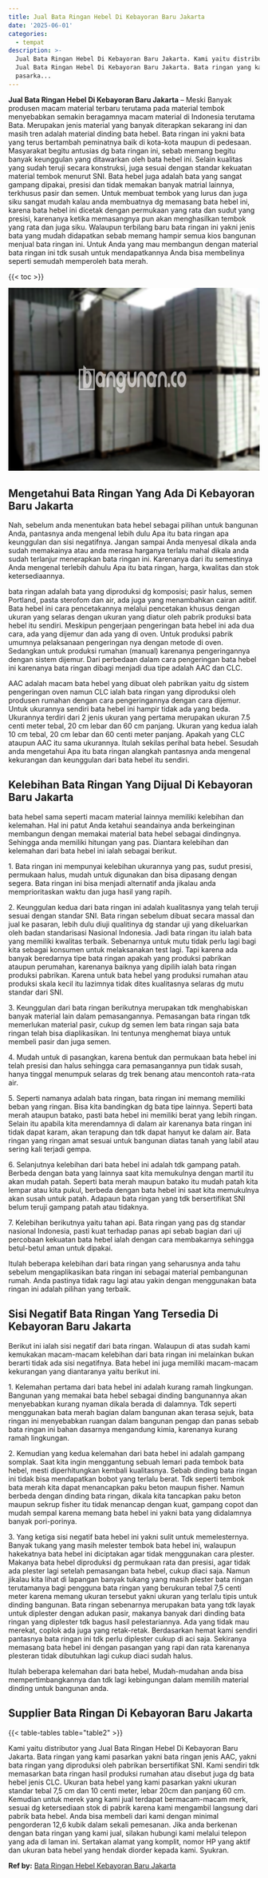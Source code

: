 ```yaml
---
title: Jual Bata Ringan Hebel Di Kebayoran Baru Jakarta
date: '2025-06-01'
categories:
  - tempat
description: >-
  Jual Bata Ringan Hebel Di Kebayoran Baru Jakarta. Kami yaitu distributor yang
  Jual Bata Ringan Hebel Di Kebayoran Baru Jakarta. Bata ringan yang kami
  pasarka...
---
```


**Jual Bata Ringan Hebel Di Kebayoran Baru Jakarta** – Meski Banyak produsen macam material terbaru terutama pada material tembok menyebabkan semakin beragamnya macam material di Indonesia terutama Bata. Merupakan jenis material yang banyak diterapkan sekarang ini dan masih tren adalah material dinding bata hebel. Bata ringan ini yakni bata yang terus bertambah peminatnya baik di kota-kota maupun di pedesaan. Masyarakat begitu antusias dg bata ringan ini, sebab memang begitu banyak keunggulan yang ditawarkan oleh bata hebel ini. Selain kualitas yang sudah teruji secara konstruksi, juga sesuai dengan standar kekuatan material tembok menurut SNI. Bata hebel juga adalah bata yang sangat gampang dipakai, presisi dan tidak memakan banyak matrial lainnya, terkhusus pasir dan semen. Untuk membuat tembok yang lurus dan juga siku sangat mudah kalau anda membuatnya dg memasang bata hebel ini, karena bata hebel ini dicetak dengan permukaan yang rata dan sudut yang presisi, karenanya ketika memasangnya pun akan menghasilkan tembok yang rata dan juga siku. Walaupun terbilang baru bata ringan ini yakni jenis bata yang mudah didapatkan sebab memang hampir semua kios bangunan menjual bata ringan ini. Untuk Anda yang mau membangun dengan material bata ringan ini tdk susah untuk mendapatkannya Anda bisa membelinya seperti semudah memperoleh bata merah.

{{< toc >}}

![Jual Bata Ringan Hebel Di Kebayoran Baru Jakarta](/images/jual-hebel-murah-38.png)

## Mengetahui Bata Ringan Yang Ada Di Kebayoran Baru Jakarta

Nah, sebelum anda menentukan bata hebel sebagai pilihan untuk bangunan Anda, pantasnya anda mengenal lebih dulu Apa itu bata ringan apa keunggulan dan sisi negatifnya. Jangan sampai Anda menyesal dikala anda sudah memakainya atau anda merasa harganya terlalu mahal dikala anda sudah terlanjur menerapkan bata ringan ini. Karenanya dari itu semestinya Anda mengenal terlebih dahulu Apa itu bata ringan, harga, kwalitas dan stok ketersediaannya.

bata ringan adalah bata yang diproduksi dg komposisi; pasir halus, semen Portland, pasta sterofom dan air, ada juga yang menambahkan cairan aditif. Bata hebel ini cara pencetakannya melalui pencetakan khusus dengan ukuran yang selaras dengan ukuran yang diatur oleh pabrik produksi bata hebel itu sendiri. Meskipun pengerjaan pengeringan bata hebel ini ada dua cara, ada yang dijemur dan ada yang di oven. Untuk produksi pabrik umumnya pelaksanaan pengeringan nya dengan metode di oven. Sedangkan untuk produksi rumahan (manual) karenanya pengeringannya dengan sistem dijemur. Dari perbedaan dalam cara pengeringan bata hebel ini karenanya bata ringan dibagi menjadi dua tipe adalah AAC dan CLC.

AAC adalah macam bata hebel yang dibuat oleh pabrikan yaitu dg sistem pengeringan oven namun CLC ialah bata ringan yang diproduksi oleh produsen rumahan dengan cara pengeringannya dengan cara dijemur. Untuk ukurannya sendiri bata hebel ini hampir tidak ada yang beda. Ukurannya terdiri dari 2 jenis ukuran yang pertama merupakan ukuran 7.5 centi meter tebal, 20 cm lebar dan 60 cm panjang. Ukuran yang kedua ialah 10 cm tebal, 20 cm lebar dan 60 centi meter panjang. Apakah yang CLC ataupun AAC itu sama ukurannya. Itulah sekilas perihal bata hebel. Sesudah anda mengetahui Apa itu bata ringan alangkah pantasnya anda mengenal kekurangan dan keunggulan dari bata hebel itu sendiri.

## Kelebihan Bata Ringan Yang Dijual Di Kebayoran Baru Jakarta

bata hebel sama seperti macam material lainnya memiliki kelebihan dan kelemahan. Hal ini patut Anda ketahui seandainya anda berkeinginan membangun dengan memakai material bata hebel sebagai dindingnya. Sehingga anda memiliki hitungan yang pas. Diantara kelebihan dan kelemahan dari bata hebel ini ialah sebagai berikut.

1\. Bata ringan ini mempunyai kelebihan ukurannya yang pas, sudut presisi, permukaan halus, mudah untuk digunakan dan bisa dipasang dengan segera. Bata ringan ini bisa menjadi alternatif anda jikalau anda memprioritaskan waktu dan juga hasil yang rapih.

2\. Keunggulan kedua dari bata ringan ini adalah kualitasnya yang telah teruji sesuai dengan standar SNI. Bata ringan sebelum dibuat secara massal dan jual ke pasaran, lebih dulu diuji qualitinya dg standar uji yang dikeluarkan oleh badan standarisasi Nasional Indonesia. Jadi bata ringan itu ialah bata yang memiliki kwalitas terbaik. Sebenarnya untuk mutu tidak perlu lagi bagi kita sebagai konsumen untuk melaksanakan test lagi. Tapi karena ada banyak beredarnya tipe bata ringan apakah yang produksi pabrikan ataupun perumahan, karenanya baiknya yang dipilih ialah bata ringan produksi pabrikan. Karena untuk bata hebel yang produksi rumahan atau produksi skala kecil itu lazimnya tidak dites kualitasnya selaras dg mutu standar dari SNI.

3\. Keunggulan dari bata ringan berikutnya merupakan tdk menghabiskan banyak material lain dalam pemasangannya. Pemasangan bata ringan tdk memerlukan material pasir, cukup dg semen lem bata ringan saja bata ringan telah bisa diaplikasikan. Ini tentunya menghemat biaya untuk membeli pasir dan juga semen.

4\. Mudah untuk di pasangkan, karena bentuk dan permukaan bata hebel ini telah presisi dan halus sehingga cara pemasangannya pun tidak susah, hanya tinggal menumpuk selaras dg trek benang atau mencontoh rata-rata air.

5\. Seperti namanya adalah bata ringan, bata ringan ini memang memiliki beban yang ringan. Bisa kita bandingkan dg bata tipe lainnya. Seperti bata merah ataupun batako, pasti bata hebel ini memiliki berat yang lebih ringan. Selain itu apabila kita merendamnya di dalam air karenanya bata ringan ini tidak dapat karam, akan terapung dan tdk dapat hanyut ke dalam air. Bata ringan yang ringan amat sesuai untuk bangunan diatas tanah yang labil atau sering kali terjadi gempa.

6\. Selanjutnya kelebihan dari bata hebel ini adalah tdk gampang patah. Berbeda dengan bata yang lainnya saat kita memukulnya dengan martil itu akan mudah patah. Seperti bata merah maupun batako itu mudah patah kita lempar atau kita pukul, berbeda dengan bata hebel ini saat kita memukulnya akan susah untuk patah. Adapaun bata ringan yang tdk bersertifikat SNI belum teruji gampang patah atau tidaknya.

7\. Kelebihan berikutnya yaitu tahan api. Bata ringan yang pas dg standar nasional Indonesia, pasti kuat terhadap panas api sebab bagian dari uji percobaan kekuatan bata hebel ialah dengan cara membakarnya sehingga betul-betul aman untuk dipakai.

Itulah beberapa kelebihan dari bata ringan yang seharusnya anda tahu sebelum mengaplikasikan bata ringan ini sebagai material pembangunan rumah. Anda pastinya tidak ragu lagi atau yakin dengan menggunakan bata ringan ini adalah pilihan yang terbaik.

## Sisi Negatif Bata Ringan Yang Tersedia Di Kebayoran Baru Jakarta

Berikut ini ialah sisi negatif dari bata ringan. Walaupun di atas sudah kami kemukakan macam-macam kelebihan dari bata ringan ini melainkan bukan berarti tidak ada sisi negatifnya. Bata hebel ini juga memiliki macam-macam kekurangan yang diantaranya yaitu berikut ini.

1\. Kelemahan pertama dari bata hebel ini adalah kurang ramah lingkungan. Bangunan yang memakai bata hebel sebagai dinding bangunannya akan menyebabkan kurang nyaman dikala berada di dalamnya. Tdk seperti menggunakan bata merah bagian dalam bangunan akan terasa sejuk, bata ringan ini menyebabkan ruangan dalam bangunan pengap dan panas sebab bata ringan ini bahan dasarnya mengandung kimia, karenanya kurang ramah lingkungan.

2\. Kemudian yang kedua kelemahan dari bata hebel ini adalah gampang somplak. Saat kita ingin menggantung sebuah lemari pada tembok bata hebel, mesti diperhitungkan kembali kualitasnya. Sebab dinding bata ringan ini tidak bisa mendapatkan bobot yang terlalu berat. Tdk seperti tembok bata merah kita dapat menancapkan paku beton maupun fisher. Namun berbeda dengan dinding bata ringan, dikala kita tancapkan paku beton maupun sekrup fisher itu tidak menancap dengan kuat, gampang copot dan mudah sempal karena memang bata hebel ini yakni bata yang didalamnya banyak pori-porinya.

3\. Yang ketiga sisi negatif bata hebel ini yakni sulit untuk memelesternya. Banyak tukang yang masih melester tembok bata hebel ini, walaupun hakekatnya bata hebel ini diciptakan agar tidak menggunakan cara plester. Makanya bata hebel diproduksi dg permukaan rata dan presisi, agar tidak ada plester lagi setelah pemasangan bata hebel, cukup diaci saja. Namun jikalau kita lihat di lapangan banyak tukang yang masih plester bata ringan terutamanya bagi pengguna bata ringan yang berukuran tebal 7,5 centi meter karena memang ukuran tersebut yakni ukuran yang terlalu tipis untuk dinding bangunan. Bata ringan sebenarnya merupakan bata yang tdk layak untuk diplester dengan adukan pasir, makanya banyak dari dinding bata ringan yang diplester tdk bagus hasil pelestariannya. Ada yang tidak mau merekat, coplok ada juga yang retak-retak. Berdasarkan hemat kami sendiri pantasnya bata ringan ini tdk perlu diplester cukup di aci saja. Sekiranya memasang bata hebel ini dengan pasangan yang rapi dan rata karenanya plesteran tidak dibutuhkan lagi cukup diaci sudah halus.

Itulah beberapa kelemahan dari bata hebel, Mudah-mudahan anda bisa mempertimbangkannya dan tdk lagi kebingungan dalam memilih material dinding untuk bangunan anda.

## Supplier Bata Ringan Di Kebayoran Baru Jakarta

{{< table-tables table="table2" >}}

Kami yaitu distributor yang Jual Bata Ringan Hebel Di Kebayoran Baru Jakarta. Bata ringan yang kami pasarkan yakni bata ringan jenis AAC, yakni bata ringan yang diproduksi oleh pabrikan bersertifikat SNI. Kami sendiri tdk memasarkan bata ringan hasil produksi rumahan atau disebut juga dg bata hebel jenis CLC. Ukuran bata hebel yang kami pasarkan yakni ukuran standar tebal 7,5 cm dan 10 centi meter, lebar 20cm dan panjang 60 cm. Kemudian untuk merek yang kami jual terdapat bermacam-macam merk, sesuai dg ketersediaan stok di pabrik karena kami mengambil langsung dari pabrik bata hebel. Anda bisa membeli dari kami dengan minimal pengorderan 12,6 kubik dalam sekali pemesanan. Jika anda berkenan dengan bata ringan yang kami jual, silakan hubungi kami melalui telepon yang ada di laman ini. Sertakan alamat yang komplit, nomor HP yang aktif dan ukuran bata hebel yang hendak diorder kepada kami. Syukran.

**Ref by:** [Bata Ringan Hebel Kebayoran Baru Jakarta](https://id.wikipedia.org/wiki/Bata)
